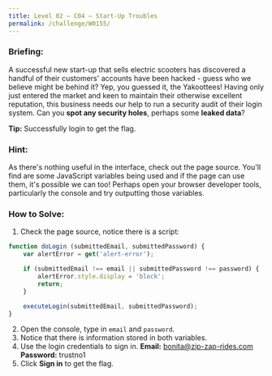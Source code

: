 ```yaml
---
title: Level 02 – C04 – Start-Up Troubles
permalink: /challenge/W0155/
---
```


### Briefing: 
A successful new start-up that sells electric scooters has discovered a handful of their customers' accounts have been hacked - guess who we believe might be behind it? Yep, you guessed it, the Yakoottees! Having only just entered the market and keen to maintain their otherwise excellent reputation, this business needs our help to run a security audit of their login system. Can you **spot any security holes**, perhaps some **leaked data**?

**Tip:** Successfully login to get the flag. 

### Hint: 
As there's nothing useful in the interface, check out the page source. You'll find are some JavaScript variables being used and if the page can use them, it's possible we can too! Perhaps open your browser developer tools, particularly the console and try outputting those variables.

### How to Solve: 
1. Check the page source, notice there is a script:
```js
function doLogin (submittedEmail, submittedPassword) {
    var alertError = get('alert-error');

    if (submittedEmail !== email || submittedPassword !== password) {
        alertError.style.display = 'block';
        return;
    }

    executeLogin(submittedEmail, submittedPassword);
}     
```
2. Open the console, type in `email` and `password`.
3. Notice that there is information stored in both variables.
4. Use the login credentials to sign in.
**Email:** bonita@zip-zap-rides.com
**Password:** trustno1
5. Click **Sign in** to get the flag.